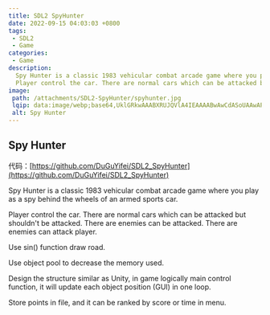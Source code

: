```yaml
---
title: SDL2 SpyHunter
date: 2022-09-15 04:03:03 +0800
tags:
 - SDL2
 - Game
categories:
 - Game
description:
  Spy Hunter is a classic 1983 vehicular combat arcade game where you play as a spy behind the wheels of an armed sports car. <br />
  Player control the car. There are normal cars which can be attacked but shouldn't be attacked. There are enemies can be attacked. There are enemies can attack player.
image:
 path: /attachments/SDL2-SpyHunter/spyhunter.jpg
 lqip: data:image/webp;base64,UklGRkwAAABXRUJQVlA4IEAAAABwAwCdASoUAAwAPxF0slCsJqSisAgBgCIJaQAAW+i2c3zv/4AA/trVKZr3CGiBap+NrpBn0AKNgGA+4imTQAAA
 alt: Spy Hunter
---
```


## Spy Hunter

代码：[https://github.com/DuGuYifei/SDL2_SpyHunter](https://github.com/DuGuYifei/SDL2_SpyHunter)

Spy Hunter is a classic 1983 vehicular combat arcade game where you play as a spy behind the wheels of an armed sports car.

Player control the car. There are normal cars which can be attacked but shouldn't be attacked. There are enemies can be attacked. There are enemies can attack player.

Use sin() function draw road.

Use object pool to decrease the memory used.

Design the structure similar as Unity, in game logically main control function, it will update each object position (GUI) in one loop.

Store points in file, and it can be ranked by score or time in menu.